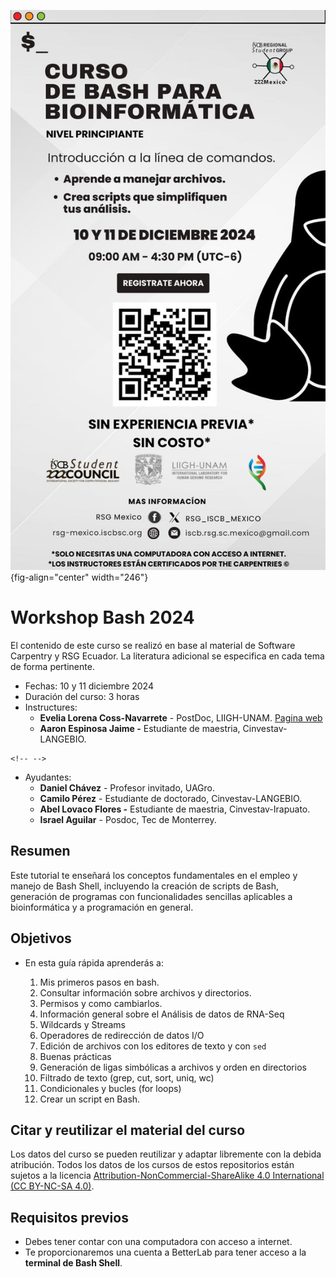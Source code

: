 ![](img/flyer_workshopBash.jpg){fig-align="center" width="246"}

# Workshop Bash 2024

El contenido de este curso se realizó en base al material de Software Carpentry y RSG Ecuador. La literatura adicional se especifica en cada tema de forma pertinente.

-   Fechas: 10 y 11 diciembre 2024
-   Duración del curso: 3 horas
-   Instructures:
    -   **Evelia Lorena Coss-Navarrete** - PostDoc, LIIGH-UNAM. [Pagina web](https://eveliacoss.github.io/)
    -   **Aaron Espinosa Jaime -** Estudiante de maestria, Cinvestav-LANGEBIO.

```{=html}
<!-- -->
```
-   Ayudantes:
    -   **Daniel Chávez** - Profesor invitado, UAGro.
    -   **Camilo Pérez** - Estudiante de doctorado, Cinvestav-LANGEBIO.
    -   **Abel Lovaco Flores -** Estudiante de maestria, Cinvestav-Irapuato.
    -   **Israel Aguilar** - Posdoc, Tec de Monterrey.

## Resumen

Este tutorial te enseñará los conceptos fundamentales en el empleo y manejo de Bash Shell, incluyendo la creación de scripts de Bash, generación de programas con funcionalidades sencillas aplicables a bioinformática y a programación en general.

## Objetivos

-   En esta guía rápida aprenderás a:

    1.  Mis primeros pasos en bash.
    2.  Consultar información sobre archivos y directorios.
    3.  Permisos y como cambiarlos.
    4.  Información general sobre el Análisis de datos de RNA-Seq
    5.  Wildcards y Streams
    6.  Operadores de redirección de datos I/O
    7.  Edición de archivos con los editores de texto y con `sed`
    8.  Buenas prácticas
    9.  Generación de ligas simbólicas a archivos y orden en directorios
    10. Filtrado de texto (grep, cut, sort, uniq, wc) 
    11. Condicionales y bucles (for loops)
    12. Crear un script en Bash.

## Citar y reutilizar el material del curso

Los datos del curso se pueden reutilizar y adaptar libremente con la debida atribución. Todos los datos de los cursos de estos repositorios están sujetos a la licencia [Attribution-NonCommercial-ShareAlike 4.0 International (CC BY-NC-SA 4.0)](https://creativecommons.org/licenses/by-nc-sa/4.0/).

## Requisitos previos

-   Debes tener contar con una computadora con acceso a internet.
-   Te proporcionaremos una cuenta a BetterLab para tener acceso a la **terminal de Bash Shell**.
